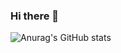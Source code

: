 ### Hi there 👋

![Anurag's GitHub stats](https://github-readme-stats.vercel.app/api?username=mhyassin&hide=stars&count_private=true)

<!--
**mhyassin/mhyassin** is a ✨ _special_ ✨ repository because its `README.md` (this file) appears on your GitHub profile.

Here are some ideas to get you started:

- 🔭 I’m currently working on ...
- 🌱 I’m currently learning ...
- 👯 I’m looking to collaborate on ...
- 🤔 I’m looking for help with ...
- 💬 Ask me about ...
- 📫 How to reach me: ...
- 😄 Pronouns: ...
- ⚡ Fun fact: ...
-->
